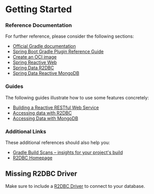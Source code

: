 # Getting Started

### Reference Documentation
For further reference, please consider the following sections:

* [Official Gradle documentation](https://docs.gradle.org)
* [Spring Boot Gradle Plugin Reference Guide](https://docs.spring.io/spring-boot/3.4.10-SNAPSHOT/gradle-plugin)
* [Create an OCI image](https://docs.spring.io/spring-boot/3.4.10-SNAPSHOT/gradle-plugin/packaging-oci-image.html)
* [Spring Reactive Web](https://docs.spring.io/spring-boot/3.4.10-SNAPSHOT/reference/web/reactive.html)
* [Spring Data R2DBC](https://docs.spring.io/spring-boot/3.4.10-SNAPSHOT/reference/data/sql.html#data.sql.r2dbc)
* [Spring Data Reactive MongoDB](https://docs.spring.io/spring-boot/3.4.10-SNAPSHOT/reference/data/nosql.html#data.nosql.mongodb)

### Guides
The following guides illustrate how to use some features concretely:

* [Building a Reactive RESTful Web Service](https://spring.io/guides/gs/reactive-rest-service/)
* [Accessing data with R2DBC](https://spring.io/guides/gs/accessing-data-r2dbc/)
* [Accessing Data with MongoDB](https://spring.io/guides/gs/accessing-data-mongodb/)

### Additional Links
These additional references should also help you:

* [Gradle Build Scans – insights for your project's build](https://scans.gradle.com#gradle)
* [R2DBC Homepage](https://r2dbc.io)

## Missing R2DBC Driver

Make sure to include a [R2DBC Driver](https://r2dbc.io/drivers/) to connect to your database.
